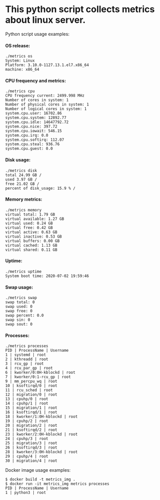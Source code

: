 # This python script collects metrics about linux server. 
Python script usage examples:

#### OS release: 
```
./metrics os
System: Linux
Platform: 3.10.0-1127.13.1.el7.x86_64
machine: x86_64
```
#### CPU frequency and metrics:
```
./metrics cpu
CPU frequency current: 2499.998 MHz
Number of cores in system: 1
Number of physical cores in system: 1
Number of logical cores in system: 1
system.cpu.user: 16702.86
system.cpu.system: 12892.77
system.cpu.idle: 14647792.72
system.cpu.nice: 397.72
system.cpu.iowait: 546.15
system.cpu.irq: 0.0
system.cpu.softirq: 112.07
system.cpu.steal: 936.76
system.cpu.guest: 0.0
```
#### Disk usage:
```
./metrics disk
total 24.99 GB /
used 3.97 GB /
free 21.02 GB /
percent of disk_usage: 15.9 % /
```
#### Memory metrics:
```
./metrics memory
virtual total: 1.79 GB
virtual available: 1.27 GB
virtual used: 0.24 GB
virtual free: 0.42 GB
virtual active: 0.63 GB
virtual inactive: 0.53 GB
virtual buffers: 0.00 GB
virtual cached: 1.13 GB
virtual shared: 0.11 GB
```
#### Uptime:
```
./metrics uptime
System boot time: 2020-07-02 19:59:46
```
#### Swap usage:
```
./metrics swap
swap total: 0
swap used: 0
swap free: 0
swap percent: 0.0
swap sin: 0
swap sout: 0
```
#### Processes:
```
./metrics processes
PID | ProcessName | Username
1 | systemd | root
2 | kthreadd | root
3 | rcu_gp | root
4 | rcu_par_gp | root
6 | kworker/0:0H-kblockd | root
7 | kworker/0:1-rcu_gp | root
9 | mm_percpu_wq | root
10 | ksoftirqd/0 | root
11 | rcu_sched | root
12 | migration/0 | root
13 | cpuhp/0 | root
14 | cpuhp/1 | root
15 | migration/1 | root
16 | ksoftirqd/1 | root
18 | kworker/1:0H-kblockd | root
19 | cpuhp/2 | root
20 | migration/2 | root
21 | ksoftirqd/2 | root
23 | kworker/2:0H-kblockd | root
24 | cpuhp/3 | root
25 | migration/3 | root
26 | ksoftirqd/3 | root
28 | kworker/3:0H-kblockd | root
29 | cpuhp/4 | root
30 | migration/4 | root
```
Docker image usage examples:
```
$ docker build -t metrics_img .
$ docker run -it metrics_img metrics processes
PID | ProcessName | Username
1 | python3 | root
```

